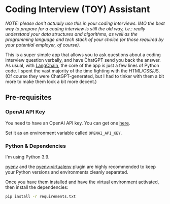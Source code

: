 # Coding Interview (TOY) Assistant

*NOTE: please don't actually use this in your coding interviews. IMO the best way to prepare for a coding interview is still 
the old way, i.e.: really understand your data structures and algorithms, as well as the programming language and tech 
stack of your choice (or those required by your potential employer, of course).*

This is a super simple app that allows you to ask questions about a coding interview question verbally, and have ChatGPT 
send you back the answer. As usual, with [LangChain](https://langchain.com/), the core of the app is just a few lines of
Python code. I spent the vast majority of the time fighting with the HTML/CSS/JS. (Of course they were ChatGPT-generated,
but I had to tinker with them a bit more to make them look a bit more decent.)

## Pre-requisites
### OpenAI API Key
You need to have an OpenAI API key. You can get one [here](https://platform.openai.com/account/api-keys).

Set it as an environment variable called `OPENAI_API_KEY`.

### Python & Dependencies
I'm using Python 3.9.

[pyenv](https://github.com/pyenv/pyenv) and the [pyenv-virtualenv](https://github.com/pyenv/pyenv-virtualenv) plugin are 
highly recommended to keep your Python versions and environments cleanly separated.

Once you have them installed and have the virtual environment activated, then install the dependencies:

```bash
pip install -r requirements.txt
```
